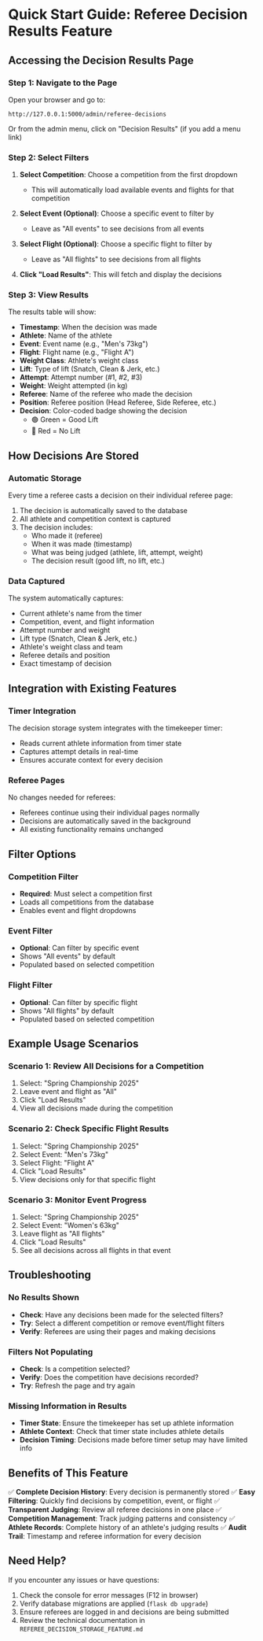 # Quick Start Guide: Referee Decision Results Feature

## Accessing the Decision Results Page

### Step 1: Navigate to the Page
Open your browser and go to:
```
http://127.0.0.1:5000/admin/referee-decisions
```

Or from the admin menu, click on "Decision Results" (if you add a menu link)

### Step 2: Select Filters

1. **Select Competition**: Choose a competition from the first dropdown
   - This will automatically load available events and flights for that competition

2. **Select Event (Optional)**: Choose a specific event to filter by
   - Leave as "All events" to see decisions from all events

3. **Select Flight (Optional)**: Choose a specific flight to filter by
   - Leave as "All flights" to see decisions from all flights

4. **Click "Load Results"**: This will fetch and display the decisions

### Step 3: View Results

The results table will show:
- **Timestamp**: When the decision was made
- **Athlete**: Name of the athlete
- **Event**: Event name (e.g., "Men's 73kg")
- **Flight**: Flight name (e.g., "Flight A")
- **Weight Class**: Athlete's weight class
- **Lift**: Type of lift (Snatch, Clean & Jerk, etc.)
- **Attempt**: Attempt number (#1, #2, #3)
- **Weight**: Weight attempted (in kg)
- **Referee**: Name of the referee who made the decision
- **Position**: Referee position (Head Referee, Side Referee, etc.)
- **Decision**: Color-coded badge showing the decision
  - 🟢 Green = Good Lift
  - 🔴 Red = No Lift

## How Decisions Are Stored

### Automatic Storage
Every time a referee casts a decision on their individual referee page:

1. The decision is automatically saved to the database
2. All athlete and competition context is captured
3. The decision includes:
   - Who made it (referee)
   - When it was made (timestamp)
   - What was being judged (athlete, lift, attempt, weight)
   - The decision result (good lift, no lift, etc.)

### Data Captured
The system automatically captures:
- Current athlete's name from the timer
- Competition, event, and flight information
- Attempt number and weight
- Lift type (Snatch, Clean & Jerk, etc.)
- Athlete's weight class and team
- Referee details and position
- Exact timestamp of decision

## Integration with Existing Features

### Timer Integration
The decision storage system integrates with the timekeeper timer:
- Reads current athlete information from timer state
- Captures attempt details in real-time
- Ensures accurate context for every decision

### Referee Pages
No changes needed for referees:
- Referees continue using their individual pages normally
- Decisions are automatically saved in the background
- All existing functionality remains unchanged

## Filter Options

### Competition Filter
- **Required**: Must select a competition first
- Loads all competitions from the database
- Enables event and flight dropdowns

### Event Filter
- **Optional**: Can filter by specific event
- Shows "All events" by default
- Populated based on selected competition

### Flight Filter
- **Optional**: Can filter by specific flight
- Shows "All flights" by default
- Populated based on selected competition

## Example Usage Scenarios

### Scenario 1: Review All Decisions for a Competition
1. Select: "Spring Championship 2025"
2. Leave event and flight as "All"
3. Click "Load Results"
4. View all decisions made during the competition

### Scenario 2: Check Specific Flight Results
1. Select: "Spring Championship 2025"
2. Select Event: "Men's 73kg"
3. Select Flight: "Flight A"
4. Click "Load Results"
5. View decisions only for that specific flight

### Scenario 3: Monitor Event Progress
1. Select: "Spring Championship 2025"
2. Select Event: "Women's 63kg"
3. Leave flight as "All flights"
4. Click "Load Results"
5. See all decisions across all flights in that event

## Troubleshooting

### No Results Shown
- **Check**: Have any decisions been made for the selected filters?
- **Try**: Select a different competition or remove event/flight filters
- **Verify**: Referees are using their pages and making decisions

### Filters Not Populating
- **Check**: Is a competition selected?
- **Verify**: Does the competition have decisions recorded?
- **Try**: Refresh the page and try again

### Missing Information in Results
- **Timer State**: Ensure the timekeeper has set up athlete information
- **Athlete Context**: Check that timer state includes athlete details
- **Decision Timing**: Decisions made before timer setup may have limited info

## Benefits of This Feature

✅ **Complete Decision History**: Every decision is permanently stored
✅ **Easy Filtering**: Quickly find decisions by competition, event, or flight
✅ **Transparent Judging**: Review all referee decisions in one place
✅ **Competition Management**: Track judging patterns and consistency
✅ **Athlete Records**: Complete history of an athlete's judging results
✅ **Audit Trail**: Timestamp and referee information for every decision

## Need Help?

If you encounter any issues or have questions:
1. Check the console for error messages (F12 in browser)
2. Verify database migrations are applied (`flask db upgrade`)
3. Ensure referees are logged in and decisions are being submitted
4. Review the technical documentation in `REFEREE_DECISION_STORAGE_FEATURE.md`

